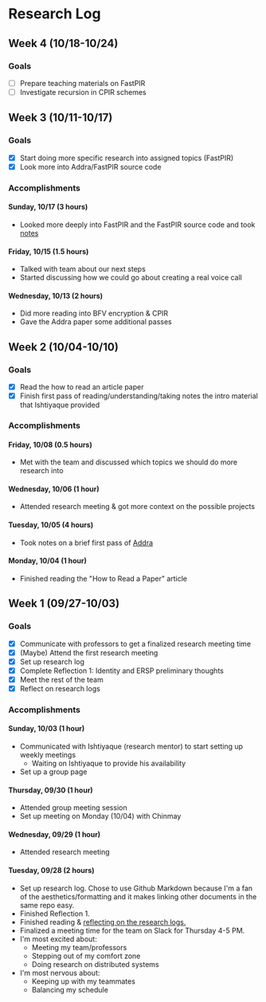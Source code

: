 # Research Log

## Week 4 (10/18-10/24)

### Goals

- [ ] Prepare teaching materials on FastPIR
- [ ] Investigate recursion in CPIR schemes

## Week 3 (10/11-10/17)

### Goals

- [x] Start doing more specific research into assigned topics (FastPIR)
- [x] Look more into Addra/FastPIR source code

### Accomplishments

#### Sunday, 10/17 (3 hours)

- Looked more deeply into FastPIR and the FastPIR source code and took [notes](papers/fastpir.md)

#### Friday, 10/15 (1.5 hours)

- Talked with team about our next steps
- Started discussing how we could go about creating a real voice call

#### Wednesday, 10/13 (2 hours)

- Did more reading into BFV encryption & CPIR
- Gave the Addra paper some additional passes

## Week 2 (10/04-10/10)

### Goals

- [x] Read the how to read an article paper
- [x] Finish first pass of reading/understanding/taking notes the intro material that Ishtiyaque provided

### Accomplishments

#### Friday, 10/08 (0.5 hours)

- Met with the team and discussed which topics we should do more research into

#### Wednesday, 10/06 (1 hour)

- Attended research meeting & got more context on the possible projects

#### Tuesday, 10/05 (4 hours)

- Took notes on a brief first pass of [Addra](papers/addra.md)

#### Monday, 10/04 (1 hour)

- Finished reading the "How to Read a Paper" article

## Week 1 (09/27-10/03)

### Goals

- [x] Communicate with professors to get a finalized research meeting time
- [x] (Maybe) Attend the first research meeting
- [x] Set up research log
- [x] Complete Reflection 1: Identity and ERSP preliminary thoughts
- [x] Meet the rest of the team
- [x] Reflect on research logs

### Accomplishments

#### Sunday, 10/03 (1 hour)

- Communicated with Ishtiyaque (research mentor) to start setting up weekly meetings
  - Waiting on Ishtiyaque to provide his availability
- Set up a group page  

#### Thursday, 09/30 (1 hour)

- Attended group meeting session
- Set up meeting on Monday (10/04) with Chinmay

#### Wednesday, 09/29 (1 hour)

- Attended research meeting

#### Tuesday, 09/28 (2 hours)

- Set up research log. Chose to use Github Markdown because I'm a fan of the aesthetics/formatting and it makes linking other documents in the same repo easy.
- Finished Reflection 1.
- Finished reading & [reflecting on the research logs.](/LOG_REFLECTIONS.md)
- Finalized a meeting time for the team on Slack for Thursday 4-5 PM.
- I'm most excited about:
  - Meeting my team/professors
  - Stepping out of my comfort zone
  - Doing research on distributed systems
- I'm most nervous about:
  - Keeping up with my teammates
  - Balancing my schedule
